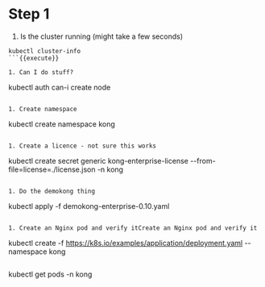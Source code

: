 # Step 1

1. Is the cluster running (might take a few seconds)

  ```
  kubectl cluster-info
  ```{{execute}}

1. Can I do stuff?

  ```
  kubectl auth can-i create node
  ```{{execute}}

1. Create namespace
  ```
  kubectl create namespace kong
  ```{{execute}}

1. Create a licence - not sure this works

  ```
  kubectl create secret generic kong-enterprise-license --from-file=license=./license.json -n kong
  ```{{execute}}

1. Do the demokong thing

  ```
  kubectl apply -f demokong-enterprise-0.10.yaml
  ```{{execute}}

  1. Create an Nginx pod and verify itCreate an Nginx pod and verify it

  ```
  kubectl create -f https://k8s.io/examples/application/deployment.yaml --namespace kong
  ```{{execute}}

  ```
  kubectl get pods -n kong
  ```{{execute}}
